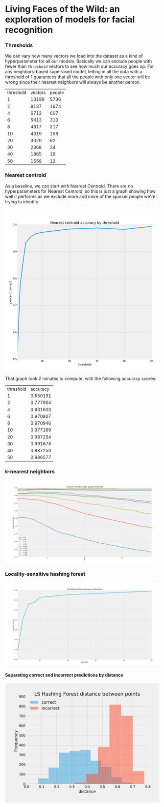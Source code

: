 # Living Faces of the Wild: an exploration of models for facial recognition


### Thresholds
We can vary how many vectors we load into the dataset as a kind of hyperparameter for all our models. Basically we can exclude people with fewer than `threshold` vectors to see how much our accuracy goes up. For any neighbors-based supervised model, letting in all the data with a threshold of 1 guarantees that all the people with only one vector will be wrong since their nearest neighbors will always be another person.

<table>
	<tr>		<td>threshold</td>		<td>vectors</td>		<td>people</td>	</tr>
	<tr>		<td>1</td>		<td>13199</td>		<td>5736</td>	</tr>
	<tr>		<td>2</td>		<td>9137</td>		<td>1674</td>	</tr>
	<tr>		<td>4</td>		<td>6712</td>		<td>607</td>	</tr>
	<tr>		<td>6</td>		<td>5413</td>		<td>310</td>	</tr>
	<tr>		<td>8</td>		<td>4817</td>		<td>217</td>	</tr>
	<tr>		<td>10</td>		<td>4319</td>		<td>158</td>	</tr>
	<tr>		<td>20</td>		<td>3020</td>		<td>62</td>	</tr>
	<tr>		<td>30</td>		<td>2368</td>		<td>34</td>	</tr>
	<tr>		<td>40</td>		<td>1865</td>		<td>19</td>	</tr>
	<tr>		<td>50</td>		<td>1558</td>		<td>12</td>	</tr>
</table>

### Nearest centroid

As a baseline, we can start with Nearest Centroid. There are no hyperparameters for Nearest Centroid, so this is just a graph showing how well it performs as we exclude more and more of the sparser people we're trying to identify.

![Graph: Nearest centroid accuracy by threshold](images/nearest_centroid1.png)

That graph took 2 minutes to compute, with the following accuracy scores:
<table>
<tr><td>threshold</td><td>accuracy</td></tr>
<tr><td>1</td><td>0.550191</td></tr>
<tr><td>2</td><td>0.777904</td></tr>
<tr><td>4</td><td>0.931603</td></tr>
<tr><td>6</td><td>0.970807</td></tr>
<tr><td>8</td><td>0.970946</td></tr>
<tr><td>10</td><td>0.977169</td></tr>
<tr><td>20</td><td>0.987254</td></tr>
<tr><td>30</td><td>0.991678</td></tr>
<tr><td>40</td><td>0.987250</td></tr>
<tr><td>50</td><td>0.986577</td></tr>
</table>

### k-nearest neighbors
![Graph: comparison of k-nearest neighbors by n_neighbors and threshold](images/knn_2-50.png)
### Locality-sensitive hashing forest
![Graph: comparison of LSHForest by threshold](images/lshforest_n-candidates=100.png)
#### Separating correct and incorrect predictions by distance
![Histogram: comparison of distance between a vector and its nearest neighbor using LSHForest, separated by correct and incorrect predictions](images/lshf_distancediff_thresh=1_n-candidates=100.png)
